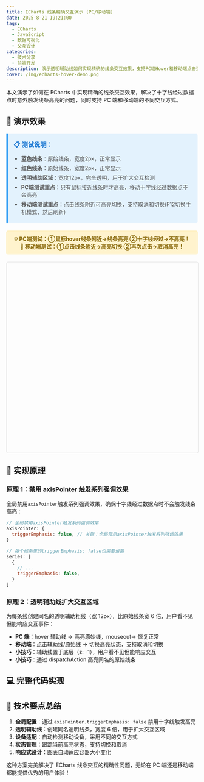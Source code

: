 ```yaml
---
title: ECharts 线条精确交互演示 (PC/移动端)
date: 2025-8-21 19:21:00
tags:
  - ECharts
  - JavaScript
  - 数据可视化
  - 交互设计
categories:
  - 技术分享
  - 前端开发
description: 演示透明辅助线如何实现精确的线条交互效果，支持PC端Hover和移动端点击交互
cover: /img/echarts-hover-demo.png
---
```


本文演示了如何在 ECharts 中实现精确的线条交互效果，解决了十字线经过数据点时意外触发线条高亮的问题，同时支持 PC 端和移动端的不同交互方式。

<!-- more -->

## 🎯 演示效果

<div class="demo-container">
  <div class="demo-info">
    <h3>📋 测试说明：</h3>
    <ul>
      <li><strong>蓝色线条</strong>：原始线条，宽度2px，正常显示</li>
      <li><strong>红色线条</strong>：原始线条，宽度2px，正常显示</li>
      <li><strong>透明辅助区域</strong>：宽度12px，完全透明，用于扩大交互检测</li>
      <li><strong>PC端测试重点</strong>：只有鼠标接近线条时才高亮，移动十字线经过数据点不会高亮</li>
      <li><strong>移动端测试重点</strong>：点击线条附近可高亮切换，支持取消和切换(F12切换手机模式，然后刷新)</li>
    </ul>
  </div>

  <div class="demo-highlight">
    💡 <strong>PC端测试</strong>：①鼠标hover线条附近→线条高亮 ②十字线经过→不高亮！<br />
    📱 <strong>移动端测试</strong>：①点击线条附近→高亮切换 ②再次点击→取消高亮！
  </div>

  <div id="chart" class="chart-container"></div>
</div>

## 🔧 实现原理

### 原理 1：禁用 axisPointer 触发系列强调效果

全局禁用`axisPointer`触发系列强调效果，确保十字线经过数据点时不会触发线条高亮：

```javascript
// 全局禁用axisPointer触发系列强调效果
axisPointer: {
  triggerEmphasis: false, // 关键：全局禁用axisPointer触发系列强调效果
}

// 每个线条里的triggerEmphasis: false也需要设置
series: [
  {
    // ...
    triggerEmphasis: false,
  }
]
```

### 原理 2：透明辅助线扩大交互区域

为每条线创建同名的透明辅助粗线（宽 12px），比原始线条宽 6 倍，用户看不见但能响应交互事件：

- **PC 端**：hover 辅助线 → 高亮原始线，mouseout→ 恢复正常
- **移动端**：点击辅助线/原始线 → 切换高亮状态，支持取消和切换
- **小技巧**：辅助线置于底层（z: -1），用户看不见但能响应交互
- **小技巧**：通过 dispatchAction 高亮同名的原始线条

## 💻 完整代码实现

<style>
.demo-container {
  margin: 20px 0;
}

.demo-info {
  background: #e3f2fd;
  border-left: 4px solid #2196f3;
  padding: 15px;
  margin: 20px 0;
  border-radius: 0 4px 4px 0;
}

.demo-info h3 {
  margin: 0 0 10px 0;
  color: #1976d2;
}

.demo-info ul {
  margin: 0;
  padding-left: 20px;
}

.demo-info li {
  margin: 5px 0;
  color: #555;
}

.demo-highlight {
  background: #fff3cd;
  border: 1px solid #ffeaa7;
  padding: 10px;
  border-radius: 4px;
  margin: 10px 0;
  text-align: center;
  color: #856404;
  font-weight: bold;
}

.chart-container {
  width: 100%;
  height: 500px;
  margin: 20px 0;
  border: 1px solid #e0e0e0;
  border-radius: 4px;
}

@media (max-width: 768px) {
  .chart-container {
    height: 400px;
  }
}
</style>

<script src="https://cdn.jsdelivr.net/npm/echarts@6.0.0/dist/echarts.min.js"></script>
<script>
// 等待页面加载完成
document.addEventListener('DOMContentLoaded', function() {
  // 检查ECharts是否已加载
  if (typeof echarts === 'undefined') {
    console.error('ECharts未正确加载');
    return;
  }

  // 初始化ECharts实例
  const chartDom = document.getElementById('chart');
  if (!chartDom) {
    console.error('找不到chart容器元素');
    return;
  }

  const myChart = echarts.init(chartDom);

  // 生成示例数据
  const generateData = (base, variance) => {
    const data = [];
    for (let i = 0; i < 50; i++) {
      data.push([
        i,
        base + Math.sin(i * 0.2) * variance + Math.random() * 20 - 10,
      ]);
    }
    return data;
  };

  const data1 = generateData(100, 30); // 蓝色线数据
  const data2 = generateData(150, 40); // 红色线数据

  const option = {
    title: {
      text: '线条精确交互测试 (PC端Hover / 移动端点击)',
      left: 'center',
      textStyle: {
        fontSize: 16,
      },
    },
    // 🎯 全局axisPointer配置 - 禁用自动强调
    axisPointer: {
      triggerEmphasis: false, // 关键：全局禁用axisPointer触发系列强调效果
    },
    tooltip: {
      trigger: 'axis',
      axisPointer: {
        type: 'cross',
        crossStyle: {
          color: '#999',
        },
        triggerEmphasis: false, // 🎯 关键：禁用axisPointer触发系列强调效果
      },
    },
    legend: {
      data: ['趋势线A', '趋势线B'],
      top: 40,
    },
    grid: {
      left: '3%',
      right: '4%',
      bottom: '3%',
      top: '15%',
      containLabel: true,
    },
    xAxis: {
      type: 'value',
      name: '时间点',
    },
    yAxis: {
      type: 'value',
      name: '数值',
    },
    series: [
      // === 原始线条A ===
      {
        name: '趋势线A',
        type: 'line',
        data: data1,
        smooth: true,
        lineStyle: {
          width: 2,
          color: '#1890ff',
        },
        itemStyle: {
          color: '#1890ff',
        },
        emphasis: {
          scale: false,
          lineStyle: {
            width: 4,
            shadowColor: 'rgba(24, 144, 255, 0.8)',
            shadowBlur: 8,
            shadowOffsetY: 2,
          },
        },
        showSymbol: false,
        hoverAnimation: true,
        triggerLineEvent: true,
        triggerEmphasis: false, // 🎯 关键：禁用被axisPointer自动强调
      },
      // === 透明辅助线A ===
      {
        name: '趋势线A', // 🎯 关键：同名！
        type: 'line',
        data: data1, // 🎯 关键：同数据！
        smooth: true,
        lineStyle: {
          width: 12, // 🚀 6倍宽度用于hover检测
          color: 'transparent', // 👻 完全透明
          opacity: 0,
        },
        itemStyle: {
          color: 'transparent',
          opacity: 0,
        },
        showInLegend: false, // 🚫 不显示在图例中
        showSymbol: false,
        hoverAnimation: false,
        triggerLineEvent: true,
        triggerEmphasis: false, // 🎯 关键：禁用被axisPointer自动强调
        z: -1, // 🎯 底层，不遮挡其他元素
      },

      // === 原始线条B ===
      {
        name: '趋势线B',
        type: 'line',
        data: data2,
        smooth: true,
        lineStyle: {
          width: 2,
          color: '#ff4d4f',
        },
        itemStyle: {
          color: '#ff4d4f',
        },
        emphasis: {
          scale: false,
          lineStyle: {
            width: 4,
            shadowColor: 'rgba(255, 77, 79, 0.8)',
            shadowBlur: 8,
            shadowOffsetY: 2,
          },
        },
        showSymbol: false,
        hoverAnimation: true,
        triggerLineEvent: true,
        triggerEmphasis: false, // 🎯 关键：禁用被axisPointer自动强调
      },
      // === 透明辅助线B ===
      {
        name: '趋势线B', // 🎯 关键：同名！
        type: 'line',
        data: data2, // 🎯 关键：同数据！
        smooth: true,
        lineStyle: {
          width: 12, // 🚀 6倍宽度用于hover检测
          color: 'transparent', // 👻 完全透明
          opacity: 0,
        },
        itemStyle: {
          color: 'transparent',
          opacity: 0,
        },
        showInLegend: false, // 🚫 不显示在图例中
        showSymbol: false,
        hoverAnimation: false,
        triggerLineEvent: true,
        triggerEmphasis: false, // 🎯 关键：禁用被axisPointer自动强调
        z: -1, // 🎯 底层，不遮挡其他元素
      },
    ],
  };

  // 设置图表配置
  myChart.setOption(option);

  // 🎯 检测是否为移动设备
  const isMobile =
    /Android|iPhone|iPad|iPod|BlackBerry|IEMobile|Opera Mini/i.test(
      navigator.userAgent
    ) || window.innerWidth <= 768;

  let currentHighlighted = null; // 记录当前高亮的系列

  // 🎯 关键事件处理：实现精确的hover联动
  myChart.on('mouseover', function (params) {
    if (isMobile) return; // 移动端跳过hover事件

    console.log('🎯 Hover事件触发:', params.seriesName);

    if (params.seriesName) {
      // 高亮所有同名系列（原始线条会被高亮）
      myChart.dispatchAction({
        type: 'highlight',
        seriesName: params.seriesName,
      });

      // 同时高亮图例
      myChart.dispatchAction({
        type: 'legendHighlight',
        name: params.seriesName,
      });

      // 在页面上显示提示
      showHoverInfo(params.seriesName, isMobile ? '点击高亮' : '高亮');
    }
  });

  myChart.on('mouseout', function (params) {
    if (isMobile) return; // 移动端跳过hover事件

    console.log('🔄 Mouse离开:', params.seriesName);

    if (params.seriesName) {
      // 取消高亮
      myChart.dispatchAction({
        type: 'downplay',
        seriesName: params.seriesName,
      });

      myChart.dispatchAction({
        type: 'legendDownplay',
        name: params.seriesName,
      });

      // 清除提示
      showHoverInfo(params.seriesName, '恢复');
    }
  });

  // 🎯 点击事件处理（PC端和移动端）
  myChart.on('click', function (params) {
    console.log('📱 点击事件触发:', params.seriesName, '移动端:', isMobile);

    if (params.seriesName) {
      // 点击到了线条
      if (isMobile) {
        // 移动端：点击切换高亮状态
        if (currentHighlighted === params.seriesName) {
          // 当前系列已高亮，取消高亮
          myChart.dispatchAction({
            type: 'downplay',
            seriesName: params.seriesName,
          });
          myChart.dispatchAction({
            type: 'legendDownplay',
            name: params.seriesName,
          });
          currentHighlighted = null;
          showMobileInfo(params.seriesName, '取消高亮');
        } else {
          // 先清除之前的高亮
          if (currentHighlighted) {
            myChart.dispatchAction({
              type: 'downplay',
              seriesName: currentHighlighted,
            });
            myChart.dispatchAction({
              type: 'legendDownplay',
              name: currentHighlighted,
            });
          }

          // 高亮新的系列
          myChart.dispatchAction({
            type: 'highlight',
            seriesName: params.seriesName,
          });
          myChart.dispatchAction({
            type: 'legendHighlight',
            name: params.seriesName,
          });
          currentHighlighted = params.seriesName;
          showMobileInfo(params.seriesName, '点击高亮');
        }
      } else {
        // PC端：点击选中图例
        myChart.dispatchAction({
          type: 'legendToggleSelect',
          name: params.seriesName,
        });
        showHoverInfo(params.seriesName, '图例切换');
      }
    } else if (isMobile && currentHighlighted) {
      // 移动端：点击空白区域，取消当前高亮
      myChart.dispatchAction({
        type: 'downplay',
        seriesName: currentHighlighted,
      });
      myChart.dispatchAction({
        type: 'legendDownplay',
        name: currentHighlighted,
      });
      showMobileInfo(currentHighlighted, '取消高亮');
      currentHighlighted = null;
    }
  });

  // 显示hover状态信息（PC端）
  function showHoverInfo(seriesName, action) {
    const info = document.querySelector('.demo-highlight');
    if (!info) return;
    
    if (action === '高亮' || action === '点击高亮') {
      info.innerHTML = `✨ <strong>${seriesName}</strong> 正在高亮显示！`;
      info.style.background = '#d4edda';
      info.style.borderColor = '#c3e6cb';
      info.style.color = '#155724';
    } else if (action === '图例切换') {
      info.innerHTML = `🔄 <strong>${seriesName}</strong> 图例状态已切换！`;
      info.style.background = '#e3f2fd';
      info.style.borderColor = '#bbdefb';
      info.style.color = '#1565c0';
    } else {
      info.innerHTML = isMobile
        ? '📱 <strong>移动端</strong>：点击线条附近→高亮切换！再次点击→取消高亮！点击空白→取消'
        : '💡 <strong>PC端</strong>：鼠标hover线条附近→高亮 / 十字线经过→不高亮！';
      info.style.background = '#fff3cd';
      info.style.borderColor = '#ffeaa7';
      info.style.color = '#856404';
    }
  }

  // 显示移动端状态信息
  function showMobileInfo(seriesName, action) {
    const info = document.querySelector('.demo-highlight');
    if (!info) return;
    
    if (action === '点击高亮') {
      info.innerHTML = `📱 <strong>${seriesName}</strong> 已高亮！再次点击可取消`;
      info.style.background = '#d4edda';
      info.style.borderColor = '#c3e6cb';
      info.style.color = '#155724';
    } else if (action === '取消高亮') {
      info.innerHTML = `📱 <strong>${seriesName}</strong> 高亮已取消！点击其他线条可高亮`;
      info.style.background = '#f8d7da';
      info.style.borderColor = '#f5c6cb';
      info.style.color = '#721c24';
    }
  }

  // 响应式处理
  window.addEventListener('resize', function () {
    if (myChart && !myChart.isDisposed()) {
      myChart.resize();
    }
  });

  // 添加说明文字
  console.log('📊 Demo加载完成！');
  console.log('🎯 测试要点：');
  if (isMobile) {
    console.log('📱 移动端模式：');
    console.log('1. 点击线条附近 → 高亮切换');
    console.log('2. 再次点击同一线条 → 取消高亮');
    console.log('3. 点击其他线条 → 切换到新线条高亮');
    console.log('4. 点击空白区域 → 取消当前高亮');
  } else {
    console.log('💻 PC端模式：');
    console.log('1. 鼠标hover线条附近 → 线条高亮');
    console.log('2. 十字线经过数据点 → 线条不高亮');
    console.log('3. 鼠标离开 → 恢复正常');
  }
  console.log('5. 透明辅助线扩大了交互检测范围（12px）');

  // 🎯 初始化提示信息
  showHoverInfo('', '初始化');
});
</script>

## 📝 技术要点总结

1. **全局配置**：通过 `axisPointer.triggerEmphasis: false` 禁用十字线触发高亮
2. **透明辅助线**：创建同名透明线条，宽度 6 倍，用于扩大交互区域
3. **设备适配**：自动检测移动设备，采用不同的交互方式
4. **状态管理**：跟踪当前高亮状态，支持切换和取消
5. **响应式设计**：图表自动适应容器大小变化

这种方案完美解决了 ECharts 线条交互的精确性问题，无论在 PC 端还是移动端都能提供优秀的用户体验！
